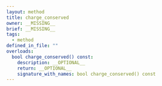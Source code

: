 ```yaml
---
layout: method
title: charge_conserved
owner: __MISSING__
brief: __MISSING__
tags:
  - method
defined_in_file: ""
overloads:
  bool charge_conserved() const:
    description: __OPTIONAL__
    return: __OPTIONAL__
    signature_with_names: bool charge_conserved() const
---
```


